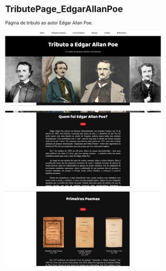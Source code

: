 # TributePage_EdgarAllanPoe
Página de tributo ao autor Edgar Allan Poe. 

![screen](img/screen1.jpg)



![screen](img/screen2.jpg)



![screen](img/screen3.jpg)
